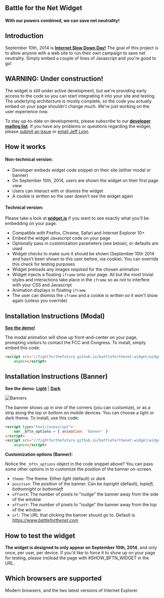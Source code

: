 Battle for the Net Widget
-------------------------
#### With our powers combined, we can save net neutrality!


Introduction
------------
September 10th, 2014 is [**Internet Slow Down Day!**][1] The goal of this
project is to allow anyone with a web site to run their own campaign to save net
neutrality. Simply embed a couple of lines of Javascript and you're good to go!


WARNING: Under construction!
----------------------------
The widget is still under active development, but we're providing early access
to the code so you can start integrating it into your site and testing. The
underlying architecture is mostly complete, so the code you actually embed on
your page shouldn't change much. We're just working on the user experience now.

To stay up-to-date on developments, please subscribe to our
[**developer mailing list**][1]. If you have any problems or questions regarding
the widget, please [submit an issue][4] or [email Jeff Lyon][5].


How it works
------------
#### Non-technical version:

* Developer embeds widget code snippet on their site (either modal or banner)
* On September 10th, 2014, users are shown the widget on their first page view
* Users can interact with or dismiss the widget
* A cookie is written so the user doesn't see the widget again

#### Technical version:
Please take a look at [**widget.js**][6] if you want to see exactly what you'll
be embedding on your page.

* Compatible with Firefox, Chrome, Safari and Internet Explorer 10+
* Embed the widget Javascript code on your page
* Optionally pass in customization parameters (see below), or defaults are used
* Widget checks to make sure it should be shown (September 10th 2014 and hasn't
  been shown to this user before, via cookie). You can override this check for
  testing purposes
* Widget preloads any images required for the chosen animation
* Widget injects a floating `iframe` onto your page. All but the most trivial
  styles and interactions take place in the `iframe` so as not to interfere with
  your CSS and Javascript
* Animation displays in floating `iframe`
* The user can dismiss the `iframe` and a cookie is written so it won't show
  again (unless you override)


Installation Instructions (Modal)
---------------------------------
[**See the demo!**][2]

The modal animation will show up front-and-center on your page, prompting
visitors to contact the FCC and Congress. To install, simply embed this code:

```html
<script src="//fightforthefuture.github.io/battleforthenet-widget/widget.min.js"
    async></script>
```


Installation Instructions (Banner)
----------------------------------
**See the demo:** [**Light**][3] | [**Dark**][7]

![Banners](https://fightforthefuture.github.io/battleforthenet-widget/demos/banner.png)

The banner shows up in one of the corners (you can customize), or as a strip
along the top or bottom on mobile devices. You can choose a light or dark theme.
To install, use this code:

```html
<script type="text/javascript">
    var _bftn_options = { animation: 'banner' }
</script>
<script src="//fightforthefuture.github.io/battleforthenet-widget/widget.min.js"
    async></script>
```

**Customization options (Banner):**

Notice the `_bftn_options` object in the code snippet above? You can pass some
other options in to customize the position of the banner on-screen.

* `theme`: The theme. Either _light_ (default) or _dark_
* `position`: The position of the banner. Can be _topright_ (default), _topleft_,
  _bottomright_ or _bottomleft_
* `offsetX`: The number of pixels to "nudge" the banner away from the side of
  the window
* `offsetY`: The number of pixels to "nudge" the banner away from the top of the
  window
* `url`: The URL that clicking the banner should go to. Default is
  _https://www.battleforthenet.com_


How to test the widget
----------------------
**The widget is designed to only appear on September 10th, 2014**, and only
once, per user, per device. If you'd like to force it to show up on your page
for testing, please (re)load the page with #SHOW_BFTN_WIDGET in the URL.


Which browsers are supported
----------------------------
Modern browsers, and the two latest versions of Internet Explorer.


[1]: https://www.battleforthenet.com/sept10th
[2]: https://fightforthefuture.github.io/battleforthenet-widget/demos/modal.html
[3]: https://fightforthefuture.github.io/battleforthenet-widget/demos/banner.html
[4]: https://github.com/fightforthefuture/battleforthenet-widget/issues
[5]: mailto:jeff@fightforthefuture.org
[6]: https://github.com/fightforthefuture/battleforthenet-widget/blob/master/widget.js
[7]: https://fightforthefuture.github.io/battleforthenet-widget/demos/banner.dark.html